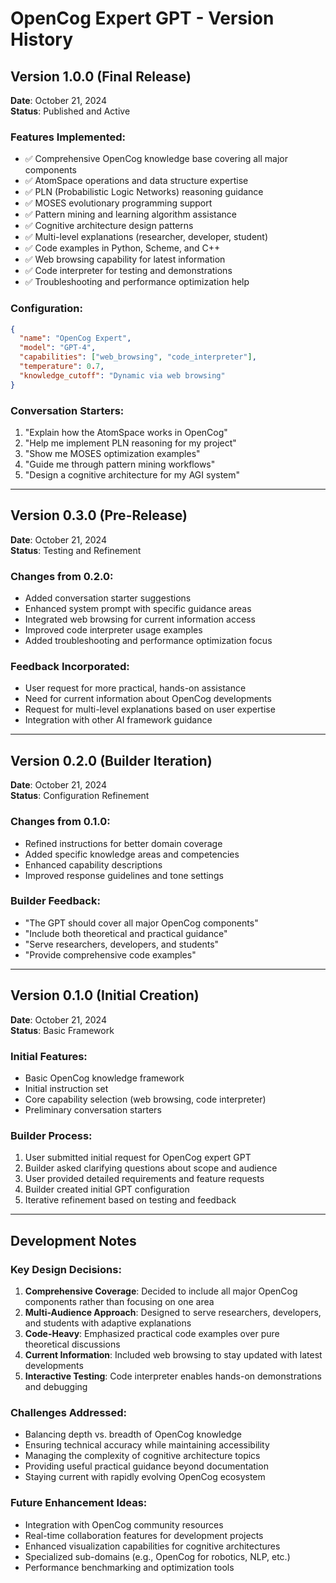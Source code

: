 # OpenCog Expert GPT - Version History

## Version 1.0.0 (Final Release)
**Date**: October 21, 2024  
**Status**: Published and Active

### Features Implemented:
- ✅ Comprehensive OpenCog knowledge base covering all major components
- ✅ AtomSpace operations and data structure expertise  
- ✅ PLN (Probabilistic Logic Networks) reasoning guidance
- ✅ MOSES evolutionary programming support
- ✅ Pattern mining and learning algorithm assistance
- ✅ Cognitive architecture design patterns
- ✅ Multi-level explanations (researcher, developer, student)
- ✅ Code examples in Python, Scheme, and C++
- ✅ Web browsing capability for latest information
- ✅ Code interpreter for testing and demonstrations
- ✅ Troubleshooting and performance optimization help

### Configuration:
```json
{
  "name": "OpenCog Expert",
  "model": "GPT-4",
  "capabilities": ["web_browsing", "code_interpreter"],
  "temperature": 0.7,
  "knowledge_cutoff": "Dynamic via web browsing"
}
```

### Conversation Starters:
1. "Explain how the AtomSpace works in OpenCog"
2. "Help me implement PLN reasoning for my project"
3. "Show me MOSES optimization examples"  
4. "Guide me through pattern mining workflows"
5. "Design a cognitive architecture for my AGI system"

---

## Version 0.3.0 (Pre-Release)
**Date**: October 21, 2024  
**Status**: Testing and Refinement

### Changes from 0.2.0:
- Added conversation starter suggestions
- Enhanced system prompt with specific guidance areas
- Integrated web browsing for current information access
- Improved code interpreter usage examples
- Added troubleshooting and performance optimization focus

### Feedback Incorporated:
- User request for more practical, hands-on assistance
- Need for current information about OpenCog developments
- Request for multi-level explanations based on user expertise
- Integration with other AI framework guidance

---

## Version 0.2.0 (Builder Iteration)
**Date**: October 21, 2024  
**Status**: Configuration Refinement

### Changes from 0.1.0:
- Refined instructions for better domain coverage
- Added specific knowledge areas and competencies
- Enhanced capability descriptions
- Improved response guidelines and tone settings

### Builder Feedback:
- "The GPT should cover all major OpenCog components"
- "Include both theoretical and practical guidance"
- "Serve researchers, developers, and students"
- "Provide comprehensive code examples"

---

## Version 0.1.0 (Initial Creation)  
**Date**: October 21, 2024  
**Status**: Basic Framework

### Initial Features:
- Basic OpenCog knowledge framework
- Initial instruction set
- Core capability selection (web browsing, code interpreter)
- Preliminary conversation starters

### Builder Process:
1. User submitted initial request for OpenCog expert GPT
2. Builder asked clarifying questions about scope and audience
3. User provided detailed requirements and feature requests
4. Builder created initial GPT configuration
5. Iterative refinement based on testing and feedback

---

## Development Notes

### Key Design Decisions:
1. **Comprehensive Coverage**: Decided to include all major OpenCog components rather than focusing on one area
2. **Multi-Audience Approach**: Designed to serve researchers, developers, and students with adaptive explanations
3. **Code-Heavy**: Emphasized practical code examples over pure theoretical discussions
4. **Current Information**: Included web browsing to stay updated with latest developments
5. **Interactive Testing**: Code interpreter enables hands-on demonstrations and debugging

### Challenges Addressed:
- Balancing depth vs. breadth of OpenCog knowledge
- Ensuring technical accuracy while maintaining accessibility
- Managing the complexity of cognitive architecture topics
- Providing useful practical guidance beyond documentation
- Staying current with rapidly evolving OpenCog ecosystem

### Future Enhancement Ideas:
- Integration with OpenCog community resources
- Real-time collaboration features for development projects  
- Enhanced visualization capabilities for cognitive architectures
- Specialized sub-domains (e.g., OpenCog for robotics, NLP, etc.)
- Performance benchmarking and optimization tools